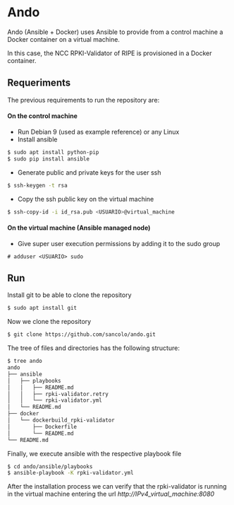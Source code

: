 # Ando

Ando (Ansible + Docker) uses Ansible to provide from a control machine a Docker container on a virtual machine.

In this case, the NCC RPKI-Validator of RIPE is provisioned in a Docker container.

## Requeriments 

The previous requirements to run the repository are:

#### On the control machine
* Run Debian 9 (used as example reference) or any Linux
* Install ansible

```sh
$ sudo apt install python-pip
$ sudo pip install ansible
```
* Generate public and private keys for the user ssh

```sh
$ ssh-keygen -t rsa
```
* Copy the ssh public key on the virtual machine

```sh  
$ ssh-copy-id -i id_rsa.pub <USUARIO>@virtual_machine
```

#### On the virtual machine (Ansible managed node)
* Give super user execution permissions by adding it to the sudo group

```
# adduser <USUARIO> sudo
``` 
## Run

Install git to be able to clone the repository

```sh
$ sudo apt install git
```
Now we clone the repository

```sh
$ git clone https://github.com/sancolo/ando.git
```
The tree of files and directories has the following structure:

```sh
$ tree ando
ando
├── ansible
│   ├── playbooks
│   │   ├── README.md
│   │   ├── rpki-validator.retry
│   │   └── rpki-validator.yml
│   └── README.md
├── docker
│   └── dockerbuild_rpki-validator
│       ├── Dockerfile
│       └── README.md
└── README.md

```
Finally, we execute ansible with the respective playbook file

```sh
$ cd ando/ansible/playbooks
$ ansible-playbook -K rpki-validator.yml
```

After the installation process we can verify that the rpki-validator is running in the virtual machine entering the url *http://IPv4\_virtual\_machine:8080*


